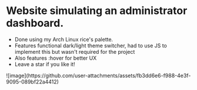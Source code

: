 <h1>Website simulating an administrator dashboard.</h1>
<ul>
  <li>Done using my Arch Linux rice's palette.</li>
  <li>Features functional dark/light theme switcher, had to use JS to implement this but wasn't required for the project</li>
  <li>Also features :hover for better UX</li>
  <li>Leave a star if you like it!</li>
</ul>
![image](https://github.com/user-attachments/assets/fb3dd6e6-f988-4e3f-9095-089bf22a4412)

